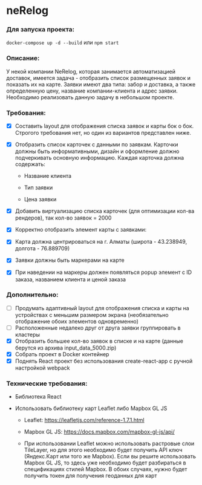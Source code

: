 
# neRelog

### Для запуска проекта:
`docker-compose up -d --build`
 или
`npm start`
 
### Описание:
У некой компании NeRelog, которая занимается автоматизацией доставок, имеется задача - отобразить список размещенных заявок и показать их на карте. Заявки имеют два типа: забор и доставка, а также определенную цену, название компании-клиента и адрес заявки. Необходимо реализовать данную задачу в небольшом проекте.

###  Требования:
    

 - [x] Составить layout для отображения списка заявок и карты бок о бок. Строгого требования нет, но один из вариантов представлен ниже.
- [x] Отобразить список карточек с данными по заявкам. Карточки должны быть информативными, дизайн и оформление должно подчеркивать основную информацию. Каждая карточка должна содержать:

	 - Название клиента
    
	 - Тип заявки
    
     - Цена заявки
   
- [x] Добавить виртуализацию списка карточек (для оптимизации кол-ва рендеров), так кол-во заявок = 2000
    
- [x] Корректно отобразить элемент карты с заявками:
- [x] Карта должна центрироваться на г. Алматы (широта - 43.238949, долгота - 76.889709)
- [x] Заявки должны быть маркерами на карте
- [x] При наведении на маркеры должен появляться popup элемент с ID заказа, названием клиента и ценой заказа

### Дополнительно:
    

 - [ ] Продумать адаптивный layout для отображения списка и карты на устройствах с меньшим размером экрана (необязательно отображение обоих элементов одновременно)
 - [ ] Расположенные недалеко друг от друга заявки группировать в кластеры
 - [x] Отобразить большее кол-во заявок в списке и на карте (данные берутся из архива input_data_5000.zip)
 - [x] Собрать проект в Docker контейнер
- [x] Поднять React проект без использования create-react-app с ручной настройкой webpack

### Технические требования:
    

- Библиотека React
    
- Использовать библиотеку карт Leaflet либо Mapbox GL JS
    
    - Leaflet: https://leafletjs.com/reference-1.7.1.html
        
   - Mapbox GL JS: https://docs.mapbox.com/mapbox-gl-js/api/
        
   - При использовании Leaflet можно использовать растровые слои TileLayer, но для этого необходимо будет получить API ключ (Яндекс.Карт или того же Mapbox). Если вы решите использовать Mapbox GL JS, то здесь уже необходимо будет разбираться в спецификациях стилей Mapbox. В обоих случаях, нужно будет получить токен для получения геоданных для карт
